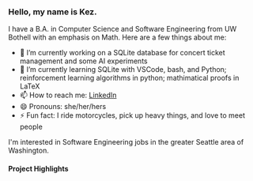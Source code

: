 ### Hello, my name is Kez.
I have a B.A. in Computer Science and Software Engineering from UW Bothell with an emphasis on Math. Here are a few things about me:
- 🔭 I’m currently working on a SQLite database for concert ticket management and some AI experiments
- 🌱 I’m currently learning SQLite with VSCode, bash, and Python; reinforcement learning algorithms in python; mathimatical proofs in LaTeX
- 📫 How to reach me: [LinkedIn](www.linkedin.com/in/keziahmay/)
- 😄 Pronouns: she/her/hers
- ⚡ Fun fact: I ride motorcycles, pick up heavy things, and love to meet people

I'm interested in Software Engineering jobs in the greater Seattle area of Washington. 

#### Project Highlights
